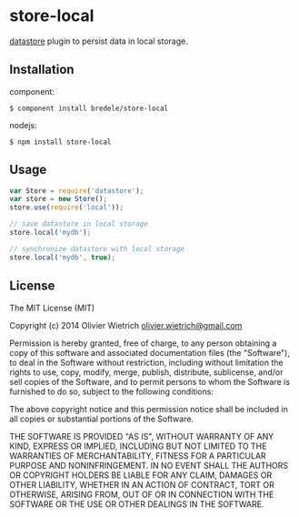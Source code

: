 store-local
=====

  [datastore](http://github.com/bredele/datastore) plugin to persist data in local storage.

## Installation

component:

    $ component install bredele/store-local

nodejs:

    $ npm install store-local


## Usage

```js
var Store = require('datastore');
var store = new Store();
store.use(require('local'));

// save datastore in local storage
store.local('mydb');

// synchronize datastore with local storage
store.local('mydb', true);
```

## License

The MIT License (MIT)

Copyright (c) 2014 Olivier Wietrich <olivier.wietrich@gmail.com>

Permission is hereby granted, free of charge, to any person obtaining a copy of this software and associated documentation files (the "Software"), to deal in the Software without restriction, including without limitation the rights to use, copy, modify, merge, publish, distribute, sublicense, and/or sell copies of the Software, and to permit persons to whom the Software is furnished to do so, subject to the following conditions:

The above copyright notice and this permission notice shall be included in all copies or substantial portions of the Software.

THE SOFTWARE IS PROVIDED "AS IS", WITHOUT WARRANTY OF ANY KIND, EXPRESS OR IMPLIED, INCLUDING BUT NOT LIMITED TO THE WARRANTIES OF MERCHANTABILITY, FITNESS FOR A PARTICULAR PURPOSE AND NONINFRINGEMENT. IN NO EVENT SHALL THE AUTHORS OR COPYRIGHT HOLDERS BE LIABLE FOR ANY CLAIM, DAMAGES OR OTHER LIABILITY, WHETHER IN AN ACTION OF CONTRACT, TORT OR OTHERWISE, ARISING FROM, OUT OF OR IN CONNECTION WITH THE SOFTWARE OR THE USE OR OTHER DEALINGS IN THE SOFTWARE.
